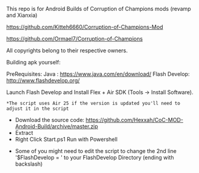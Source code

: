 This repo is for Android Builds of Corruption of Champions mods (revamp and Xianxia)

https://github.com/Kitteh6660/Corruption-of-Champions-Mod

https://github.com/Ormael7/Corruption-of-Champions

All copyrights belong to their respective owners.


Building apk yourself:

PreRequisites:
Java : https://www.java.com/en/download/
Flash Develop: http://www.flashdevelop.org/

Launch Flash Develop and Install Flex + Air SDK (Tools -> Install Software).

	*The script uses Air 25 if the version is updated you'll need to adjust it in the script


- Download the source code: https://github.com/Hexxah/CoC-MOD-Android-Build/archive/master.zip
- Extract
- Right Click Start.ps1 Run with Powershell

* Some of you might need to edit the script to change the  2nd line '$FlashDevelop = ' to your FlashDevelop Directory (ending with backslash)
